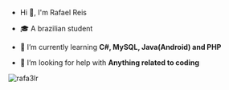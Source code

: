 - Hi 👋, I'm Rafael Reis

- 🎓 A brazilian student

- 🌱 I’m currently learning **C#, MySQL, Java(Android) and PHP**

- 🤝 I’m looking for help with **Anything related to coding**

<p><img align="left" src="https://github-readme-stats.vercel.app/api/top-langs?username=rafa3lr&show_icons=true&locale=en&langs_count=10&theme=tokyonight" alt="rafa3lr" /></p>

<!--<p>&nbsp;<img align="center" src="https://github-readme-stats.vercel.app/api?username=rafa3lr&show_icons=true&locale=en" alt="rafa3lr" /></p>



<!--
**Rafa3lR/Rafa3lR** is a ✨ _special_ ✨ repository because its `README.md` (this file) appears on your GitHub profile.

Here are some ideas to get you started:

- 🔭 I’m currently working on ...
- 🌱 I’m currently learning ...
- 👯 I’m looking to collaborate on ...
- 🤔 I’m looking for help with ...
- 💬 Ask me about ...
- 📫 How to reach me: ...
- 😄 Pronouns: ...
- ⚡ Fun fact: ...
-->
